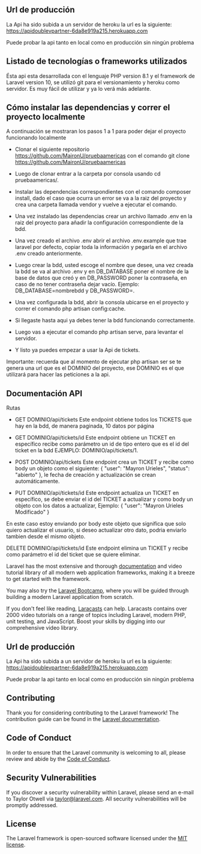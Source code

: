 ## Url de producción

La Api ha sido subida a un servidor de heroku la url es la siguiente: https://apidoublevpartner-6da8e919a215.herokuapp.com

Puede probar la api tanto en local como en producción sin ningún problema
## Listado de tecnologías o frameworks utilizados

Ésta api esta desarrollada con el lenguaje PHP version 8.1 y el framework de Laravel version 10, se utilizó git para el versionamiento y heroku como servidor. Es muy fácil de utilizar y ya lo verá más adelante.

## Cómo instalar las dependencias y correr el proyecto localmente

A continuación se mostraran los pasos 1 a 1 para poder dejar el proyecto funcionando localmente

- Clonar el siguiente repositorio https://github.com/MaironU/pruebaamericas con el comando git clone https://github.com/MaironU/pruebaamericas

- Luego de clonar entrar a la carpeta por consola usando cd pruebaamericas/.

- Instalar las dependencias correspondientes con el comando composer install, dado el caso que ocurra un error se va a la raiz del proyecto y crea una carpeta llamada vendor y vuelve a ejecutar el comando.

- Una vez instalado las dependencias crear un archivo llamado .env en la raiz del proyecto para añadir la configuración correspondiente de la bdd.

- Una vez creado el archivo .env abrir el archivo .env.example que trae laravel por defecto, copiar toda la información y pegarla en el archivo .env creado anteriormente.

- Luego crear la bdd, usted escoge el nombre que desee, una vez creada la bdd se va al archivo .env y en DB_DATABASE poner el nombre de la base de datos que creó y en DB_PASSWORD poner la contraseña, en caso de no tener contraseña dejar vacío. Ejemplo: DB_DATABASE=nombrebdd y DB_PASSWORD=.

- Una vez configurada la bdd, abrir la consola ubicarse en el proyecto y correr el comando php artisan config:cache.

- Si llegaste hasta aqui ya debes tener la bdd funcionando correctamente.

- Luego vas a ejecutar el comando php artisan serve, para levantar el servidor.

- Y listo ya puedes empezar a usar la Api de tickets.

Importante: recuerda que al momento de ejecutar php artisan ser se te genera una url que es el DOMINIO del proyecto, ese DOMINIO es el que utilizará para hacer las peticiones a la api.


## Documentación API

Rutas

- GET DOMINIO/api/tickets Este endpoint obtiene todos los TICKETS que hay en la bdd, de manera paginada, 10 datos por página

- GET DOMINIO/api/tickets/id Este endpoint obtiene un TICKET en específico recibe como parámetro un id de tipo entero que es el id del ticket en la bdd EJEMPLO: DOMINIO/api/tickets/1.

- POST DOMINIO/api/tickets Este endpoint crea un TICKET y recibe como body un objeto como el siguiente:
{ "user": "Mayron Urieles", "status": "abierto" }, le fecha de creación y actualización se crean automáticamente.

- PUT DOMINIO/api/tickets/id Este endpoint actualiza un TICKET en específico, se debe enviar el id del TICKET a actualizar y como body un objeto con los datos a actualizar, Ejemplo:
{ "user": "Mayron Urieles Modificado" }

En este caso estoy enviando por body este objeto que significa que solo quiero actualizar el usuario, si deseo actualizar otro dato, podria enviarlo tambien desde el mismo objeto.

DELETE DOMINIO/api/tickets/id Este endpoint elimina un TICKET y recibe como parámetro el id del ticket que se quiere eliminar.

Laravel has the most extensive and thorough [documentation](https://laravel.com/docs) and video tutorial library of all modern web application frameworks, making it a breeze to get started with the framework.

You may also try the [Laravel Bootcamp](https://bootcamp.laravel.com), where you will be guided through building a modern Laravel application from scratch.

If you don't feel like reading, [Laracasts](https://laracasts.com) can help. Laracasts contains over 2000 video tutorials on a range of topics including Laravel, modern PHP, unit testing, and JavaScript. Boost your skills by digging into our comprehensive video library.

## Url de producción

La Api ha sido subida a un servidor de heroku la url es la siguiente: https://apidoublevpartner-6da8e919a215.herokuapp.com

Puede probar la api tanto en local como en producción sin ningún problema
## Contributing

Thank you for considering contributing to the Laravel framework! The contribution guide can be found in the [Laravel documentation](https://laravel.com/docs/contributions).

## Code of Conduct

In order to ensure that the Laravel community is welcoming to all, please review and abide by the [Code of Conduct](https://laravel.com/docs/contributions#code-of-conduct).

## Security Vulnerabilities

If you discover a security vulnerability within Laravel, please send an e-mail to Taylor Otwell via [taylor@laravel.com](mailto:taylor@laravel.com). All security vulnerabilities will be promptly addressed.

## License

The Laravel framework is open-sourced software licensed under the [MIT license](https://opensource.org/licenses/MIT).
